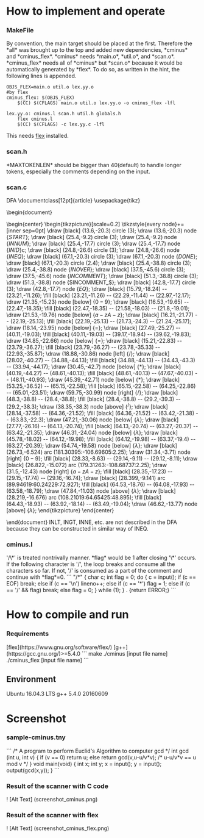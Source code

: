 <h1> How to implement and operate
<h3> MakeFile </h3>
By convention, the main target should be placed at the first. Therefore the *all* was brought up to the top and added new dependencies, *cminus* and *cminus_flex*. *cminus*   needs *main.o*, *util.o*, and *scan.o*. *cminus_flex* needs all of *cminus* but *scan.o* because it would be automatically generated by *flex*. To do so, as written in the hint, the following lines is appended.

```
OBJS_FLEX=main.o util.o lex.yy.o
#by flex
cminus_flex: $(OBJS_FLEX)
	$(CC) $(CFLAGS) main.o util.o lex.yy.o -o cminus_flex -lfl

lex.yy.o: cminus.l scan.h util.h globals.h
	flex cminus.l
	$(CC) $(CFLAGS) -c lex.yy.c -lfl
```

This needs [flex](https://www.gnu.org/software/flex/) installed.

<h3> scan.h </h3>
*MAXTOKENLEN* should be bigger than 40(default) to handle longer tokens, especially the comments depending on the input.

<h3> scan.c </h3>
DFA
\documentclass[12pt]{article}
\usepackage{tikz}

\begin{document}

\begin{center}
\begin{tikzpicture}[scale=0.2]
\tikzstyle{every node}+=[inner sep=0pt]
\draw [black] (13.6,-20.3) circle (3);
\draw (13.6,-20.3) node {$START$};
\draw [black] (25.4,-9.2) circle (3);
\draw (25.4,-9.2) node {$INNUM$};
\draw [black] (25.4,-17.7) circle (3);
\draw (25.4,-17.7) node {$INID$}c;
\draw [black] (24.8,-26.6) circle (3);
\draw (24.8,-26.6) node {$INEQ$};
\draw [black] (67.1,-20.3) circle (3);
\draw (67.1,-20.3) node {$DONE$};
\draw [black] (67.1,-20.3) circle (2.4);
\draw [black] (25.4,-38.8) circle (3);
\draw (25.4,-38.8) node {$INOVER$};
\draw [black] (37.5,-45.6) circle (3);
\draw (37.5,-45.6) node {$INCOMMENT$};
\draw [black] (51.3,-38.8) circle (3);
\draw (51.3,-38.8) node {$INCOMMENT_$};
\draw [black] (42.8,-17.7) circle (3);
\draw (42.8,-17.7) node {$EQ$};
\draw [black] (15.79,-18.24) -- (23.21,-11.26);
\fill [black] (23.21,-11.26) -- (22.29,-11.44) -- (22.97,-12.17);
\draw (21.35,-15.23) node [below] {$0-9$};
\draw [black] (16.53,-19.65) -- (22.47,-18.35);
\fill [black] (22.47,-18.35) -- (21.58,-18.03) -- (21.8,-19.01);
\draw (21.53,-19.76) node [below] {$a-zA-z$};
\draw [black] (16.21,-21.77) -- (22.19,-25.13);
\fill [black] (22.19,-25.13) -- (21.73,-24.3) -- (21.24,-25.17);
\draw (18.14,-23.95) node [below] {$=$};
\draw [black] (27.49,-25.27) -- (40.11,-19.03);
\fill [black] (40.11,-19.03) -- (39.17,-18.94) -- (39.62,-19.83);
\draw (34.85,-22.66) node [below] {$=$};
\draw [black] (15.21,-22.83) -- (23.79,-36.27);
\fill [black] (23.79,-36.27) -- (23.78,-35.33) -- (22.93,-35.87);
\draw (18.88,-30.86) node [left] {$/$};
\draw [black] (28.02,-40.27) -- (34.88,-44.13);
\fill [black] (34.88,-44.13) -- (34.43,-43.3) -- (33.94,-44.17);
\draw (30.45,-42.7) node [below] {$*$};
\draw [black] (40.19,-44.27) -- (48.61,-40.13);
\fill [black] (48.61,-40.13) -- (47.67,-40.03) -- (48.11,-40.93);
\draw (45.39,-42.71) node [below] {$*$};
\draw [black] (53.25,-36.52) -- (65.15,-22.58);
\fill [black] (65.15,-22.58) -- (64.25,-22.86) -- (65.01,-23.51);
\draw (59.75,-30.99) node [right] {$/$};
\draw [black] (48.3,-38.8) -- (28.4,-38.8);
\fill [black] (28.4,-38.8) -- (29.2,-39.3) -- (29.2,-38.3);
\draw (38.35,-38.3) node [above] {$^/$};
\draw [black] (28.14,-37.58) -- (64.36,-21.52);
\fill [black] (64.36,-21.52) -- (63.42,-21.38) -- (63.83,-22.3);
\draw (47.21,-30.06) node [below] {$\lambda$};
\draw [black] (27.77,-26.16) -- (64.13,-20.74);
\fill [black] (64.13,-20.74) -- (63.27,-20.37) -- (63.42,-21.35);
\draw (46.31,-24.04) node [below] {$\lambda$};
\draw [black] (45.78,-18.02) -- (64.12,-19.98);
\fill [black] (64.12,-19.98) -- (63.37,-19.4) -- (63.27,-20.39);
\draw (54.74,-19.58) node [below] {$\lambda$};
\draw [black] (26.73,-6.524) arc (181.30395:-106.69605:2.25);
\draw (31.34,-3.71) node [right] {$0-9$};
\fill [black] (28.33,-8.63) -- (29.14,-9.11) -- (29.12,-8.11);
\draw [black] (26.822,-15.072) arc (179.31263:-108.68737:2.25);
\draw (31.5,-12.43) node [right] {$a-zA-z$};
\fill [black] (28.35,-17.23) -- (29.15,-17.74) -- (29.16,-16.74);
\draw [black] (28.399,-9.141) arc (89.94619:60.24229:72.927);
\fill [black] (64.53,-18.76) -- (64.08,-17.93) -- (63.58,-18.79);
\draw (47.84,-11.03) node [above] {$\lambda$};
\draw [black] (28.219,-16.676) arc (108.21019:64.65425:48.895);
\fill [black] (64.43,-18.93) -- (63.92,-18.14) -- (63.49,-19.04);
\draw (46.62,-13.77) node [above] {$\lambda$};
\end{tikzpicture}
\end{center}

\end{document}
INLT, INGT, INNE, etc. are not described in the DFA because they can be constructed in similar way of INEQ.




<h3> cminus.l </h3>
'/\*' is treated nontrivally manner. *flag* would be 1 after closing '\*' occurs. If the following character is '/', the loop breaks and consume all the characters so far. If not, '/' is consumed as a part of the comment and continue with *flag*=0.
```
"/*"             { char c;
					int flag = 0;
                  do
                  { c = input();
                    if (c == EOF) break;
                    else if (c == '\n') lineno++;
					else if (c == '*') flag = 1;
					else if (c == '/' && flag) break;
					else flag = 0;
                  } while (1);
                }
.               {return ERROR;}
```


<h1> How to compile and run </h1>
<h3> Requirements </h3>
[flex](https://www.gnu.org/software/flex/)
[g++](https://gcc.gnu.org/)>=5.4.0
```
make
./cminus [input file name]
./cminus_flex [input file name]
```
<h2> Environment </h2>
Ubuntu 16.04.3 LTS  
g++ 5.4.0 20160609

<h1> Screenshot </h1>
<h3> sample-cminus.tny</h3>
```
/* A program to perform Euclid's
Algorithm to computer gcd */
int gcd (int u, int v)
{
if (v == 0) return u;
else return gcd(v,u-u/v*v);
/* u-u/v*v == u mod v */
}
void main(void)
{
int x; int y;
x = input(); y = input();
output(gcd(x,y));
}
```

<h3> Result of the scanner with C code </h3>
! [Alt Text] (screenshot_cminus.png)
<h3> Result of the scanner with flex </h3>
! [Alt Text] (screenshot_cminus_flex.png)
